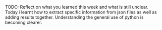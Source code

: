 TODO: Reflect on what you learned this week and what is still unclear.
Today i learnt how to extract specific information from json files as well as adding results together. Understanding the general use of python is becoming clearer.
